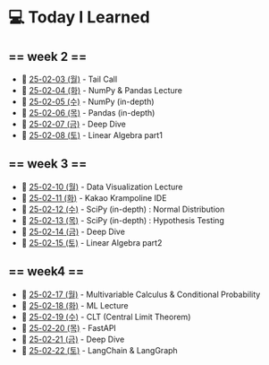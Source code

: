 # 💻 Today I Learned

## == week 2 == 

- 📅  [25-02-03 (월)](https://github.com/100-hours-a-week/kellyn.lee-TIL/blob/main/February/25-02-03%20Mon.md) - Tail Call
- 📅  [25-02-04 (화)](https://github.com/100-hours-a-week/kellyn.lee-TIL/blob/main/February/25-02-04%20Tue.md) - NumPy & Pandas Lecture
- 📅  [25-02-05 (수)](https://github.com/100-hours-a-week/kellyn.lee-TIL/blob/main/February/25-02-05%20Wed.md) - NumPy (in-depth)
- 📅  [25-02-06 (목)](https://github.com/100-hours-a-week/kellyn.lee-TIL/blob/main/February/25-02-06%20Thu.md) - Pandas (in-depth)
- 📅  [25-02-07 (금)](https://github.com/100-hours-a-week/kellyn.lee-TIL/blob/main/February/25-02-07%20Fri.md) - Deep Dive
- 📅  [25-02-08 (토)](https://github.com/100-hours-a-week/kellyn.lee-TIL/blob/main/February/25-02-08%20Sat.md) - Linear Algebra part1



## == week 3 ==

- 📅  [25-02-10 (월)](https://github.com/100-hours-a-week/kellyn.lee-TIL/blob/main/February/25-02-10%20Mon.md) - Data Visualization Lecture
- 📅  [25-02-11 (화)](https://github.com/100-hours-a-week/kellyn.lee-TIL/blob/main/February/25-02-11%20Tue.md) - Kakao Krampoline IDE
- 📅  [25-02-12 (수)](https://github.com/100-hours-a-week/kellyn.lee-TIL/blob/main/February/25-02-12%20Wed.md) - SciPy (in-depth) : Normal Distribution
- 📅  [25-02-13 (목)](https://github.com/100-hours-a-week/kellyn.lee-TIL/blob/main/February/25-02-13%20Thu.md) - SciPy (in-depth) : Hypothesis Testing
- 📅  [25-02-14 (금)](https://github.com/100-hours-a-week/kellyn.lee-TIL/blob/main/February/25-02-14%20Fri.md) - Deep Dive
- 📅  [25-02-15 (토)](https://github.com/100-hours-a-week/kellyn.lee-TIL/blob/main/February/25-02-15%20Sat.md) - Linear Algebra part2



## == week4 == 

- 📅  [25-02-17 (월)](https://github.com/100-hours-a-week/kellyn.lee-TIL/blob/main/February/25-02-17%20Mon.md) - Multivariable Calculus & Conditional Probability
- 📅  [25-02-18 (화)](https://github.com/100-hours-a-week/kellyn.lee-TIL/blob/main/February/25-02-18%20Tue.md) - ML Lecture
- 📅  [25-02-19 (수)](https://github.com/100-hours-a-week/kellyn.lee-TIL/blob/main/February/25-02-19%20Wed.md) - CLT (Central Limit Theorem)
- 📅  [25-02-20 (목)](https://github.com/100-hours-a-week/kellyn.lee-TIL/blob/main/February/25-02-20%20Thu.md) - FastAPI
- 📅  [25-02-21 (금)](https://github.com/100-hours-a-week/kellyn.lee-TIL/blob/main/February/25-02-21%20Fri.md) - Deep Dive
- 📅  [25-02-22 (토)](https://github.com/100-hours-a-week/kellyn.lee-TIL/blob/main/February/25-02-22%20Sat.md) - LangChain & LangGraph





